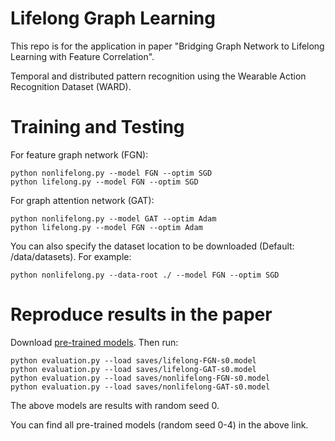 # Lifelong Graph Learning

   This repo is for the application in paper "Bridging Graph Network to Lifelong
   Learning with Feature Correlation".

   Temporal and distributed pattern recognition using
   the Wearable Action Recognition Dataset (WARD).

# Training and Testing

   For feature graph network (FGN):

    python nonlifelong.py --model FGN --optim SGD
    python lifelong.py --model FGN --optim SGD

   For graph attention network (GAT):

    python nonlifelong.py --model GAT --optim Adam
    python lifelong.py --model FGN --optim Adam

   You can also specify the dataset location to be downloaded (Default: /data/datasets). For example:

    python nonlifelong.py --data-root ./ --model FGN --optim SGD

# Reproduce results in the paper

   Download [pre-trained models](https://github.com/wang-chen/graph-action-recognition/releases/download/v1.0/saves.zip). Then run:
   
    python evaluation.py --load saves/lifelong-FGN-s0.model
    python evaluation.py --load saves/lifelong-GAT-s0.model
    python evaluation.py --load saves/nonlifelong-FGN-s0.model
    python evaluation.py --load saves/nonlifelong-GAT-s0.model

   The above models are results with random seed 0.

   You can find all pre-trained models (random seed 0-4) in the above link.
